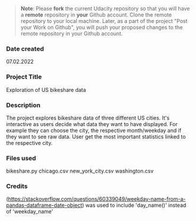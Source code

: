 >**Note**: Please **fork** the current Udacity repository so that you will have a **remote** repository in **your** Github account. Clone the remote repository to your local machine. Later, as a part of the project "Post your Work on Github", you will push your proposed changes to the remote repository in your Github account.

### Date created
07.02.2022

### Project Title
Exploration of US bikeshare data

### Description
The project explores bikeshare data of three different US cities. It's interactive as users decide what data they want to have displayed. For example they can choose the city, the respective month/weekday and if they want to see raw data. User get the most important statistics linked to the respective city.

### Files used
bikeshare.py
chicago.csv
new_york_city.csv
washington.csv

### Credits
(https://stackoverflow.com/questions/60339049/weekday-name-from-a-pandas-dataframe-date-object) was used to include 'day_name()' instead of 'weekday_name'
